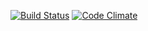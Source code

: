 [![Build Status](https://travis-ci.org/proxiex/More-Recipes.svg?branch=develop)](https://travis-ci.org/proxiex/More-Recipes)
[![Code Climate](https://codeclimate.com/github/proxiex/More-Recipes.png)](https://codeclimate.com/github/proxiex/More-Recipes)
